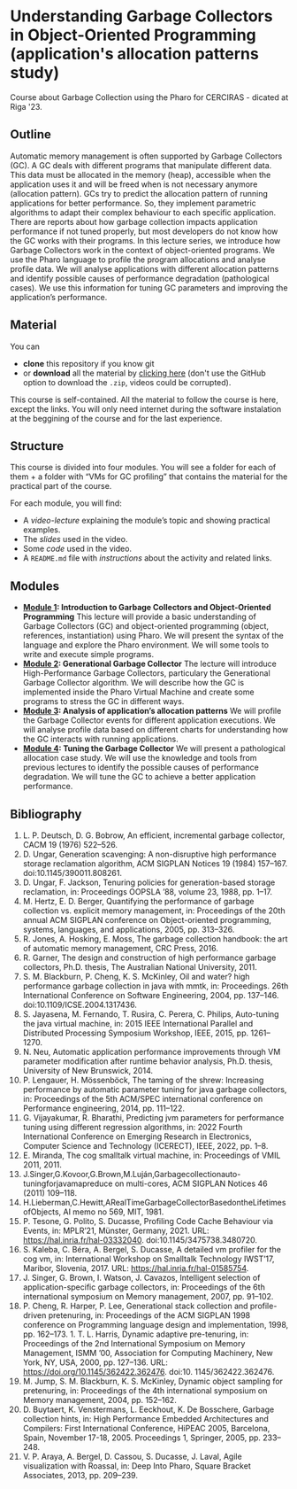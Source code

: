 # Understanding Garbage Collectors in Object-Oriented Programming (application's allocation patterns study)

Course about Garbage Collection using the Pharo for CERCIRAS - dicated at Riga '23.

## Outline

Automatic memory management is often supported by Garbage Collectors (GC). A GC deals with different programs that manipulate different data. This data must be allocated in the memory (heap), accessible when the application uses it and will be freed when is not necessary anymore (allocation pattern). GCs try to predict the allocation pattern of running applications for better performance. So, they implement parametric algorithms to adapt their complex behaviour to each specific application. There are reports about how garbage collection impacts application performance if not tuned properly, but most developers do not know how the GC works with their programs.
In this lecture series, we introduce how Garbage Collectors work in the context of object-oriented programs. We use the Pharo language to profile the program allocations and analyse profile data. We will analyse applications with different allocation patterns and identify possible causes of performance degradation (pathological cases). We use this information for tuning GC parameters and improving the application’s performance.

## Material

You can 
- **clone** this repository if you know git
- or **download** all the material by [clicking here](https://www.dropbox.com/scl/fi/u9lxkmgmyl10vtpjaqzm8/garbage-collection-course.zip?rlkey=tj6mz27h03taau9m44iiuezm7&dl=0) (don't use the GitHub option to download the `.zip`, videos could be corrupted).

This course is self-contained. All the material to follow the course is here, except the links.
You will only need internet during the software instalation at the beggining of the course and for the last experience.

## Structure

This course is divided into four modules. You will see a folder for each of them + a folder with “VMs for GC profiling” that contains the material for the practical part of the course.

For each module, you will find:
- A _video-lecture_ explaining the module’s topic and showing practical examples.
- The _slides_ used in the video.
- Some _code_ used in the video.
- A `README.md` file with _instructions_ about the activity and related links.


## Modules

- **[Module 1](/Module%201): Introduction to Garbage Collectors and Object-Oriented Programming**
This lecture will provide a basic understanding of Garbage Collectors (GC) and object-oriented programming (object, references, instantiation) using Pharo. We will present the syntax of the language and explore the Pharo environment. We will some tools to write and execute simple programs.
- **[Module 2](/Module%202): Generational Garbage Collector**
The lecture will introduce High-Performance Garbage Collectors, particulary the Generational Garbage Collector algorithm. We will describe how the GC is implemented inside the Pharo Virtual Machine and create some programs to stress the GC in different ways.
- **[Module 3](/Module%203): Analysis of application’s allocation patterns**
We will profile the Garbage Collector events for different application executions. We will analyse profile data based on different charts for understanding how the GC interacts with running applications.
- **[Module 4](/Module%204): Tuning the Garbage Collector**
We will present a pathological allocation case study. We will use the knowledge and tools from previous lectures to identify the possible causes of performance degradation. We will tune the GC to achieve a better application performance.

## Bibliography
1. L. P. Deutsch, D. G. Bobrow, An efficient, incremental garbage collector, CACM 19 (1976) 522–526.
1. D. Ungar, Generation scavenging: A non-disruptive high performance storage reclamation algorithm, ACM SIGPLAN Notices 19 (1984) 157–167. doi:10.1145/390011.808261.
1. D. Ungar, F. Jackson, Tenuring policies for generation-based storage reclamation, in: Proceedings OOPSLA ’88, volume 23, 1988, pp. 1–17.
1. M. Hertz, E. D. Berger, Quantifying the performance of garbage collection vs. explicit memory management, in: Proceedings of the 20th annual ACM SIGPLAN conference on Object-oriented programming, systems, languages, and applications, 2005, pp. 313–326.
1. R. Jones, A. Hosking, E. Moss, The garbage collection handbook: the art of automatic memory management, CRC Press, 2016.
1. R. Garner, The design and construction of high performance garbage collectors, Ph.D. thesis, The Australian National University, 2011.
1. S. M. Blackburn, P. Cheng, K. S. McKinley, Oil and water? high performance garbage collection in java with mmtk, in: Proceedings. 26th International Conference on Software Engineering, 2004, pp. 137–146. doi:10.1109/ICSE.2004.1317436.
1. S. Jayasena, M. Fernando, T. Rusira, C. Perera, C. Philips, Auto-tuning the java virtual machine, in: 2015 IEEE International Parallel and Distributed Processing Symposium Workshop, IEEE, 2015, pp. 1261–1270.
1. N. Neu, Automatic application performance improvements through VM parameter modification after runtime behavior analysis, Ph.D. thesis, University of New Brunswick, 2014.
1. P. Lengauer, H. Mössenböck, The taming of the shrew: Increasing performance by automatic parameter tuning for java garbage collectors, in: Proceedings of the 5th ACM/SPEC international conference on Performance engineering, 2014, pp. 111–122.
1. G. Vijayakumar, R. Bharathi, Predicting jvm parameters for performance tuning using different regression algorithms, in: 2022 Fourth International Conference on Emerging Research in Electronics, Computer Science and Technology (ICERECT), IEEE, 2022, pp. 1–8.
1. E. Miranda, The cog smalltalk virtual machine, in: Proceedings of VMIL 2011, 2011.
1. J.Singer,G.Kovoor,G.Brown,M.Luján,Garbagecollectionauto-tuningforjavamapreduce on multi-cores, ACM SIGPLAN Notices 46 (2011) 109–118.
1. H.Lieberman,C.Hewitt,ARealTimeGarbageCollectorBasedontheLifetimesofObjects, AI memo no 569, MIT, 1981.
1. P. Tesone, G. Polito, S. Ducasse, Profiling Code Cache Behaviour via Events, in: MPLR’21, Münster, Germany, 2021. URL: https://hal.inria.fr/hal-03332040. doi:10.1145/3475738.3480720.
1. S. Kaleba, C. Béra, A. Bergel, S. Ducasse, A detailed vm profiler for the cog vm, in: International Workshop on Smalltalk Technology IWST’17, Maribor, Slovenia, 2017. URL: https://hal.inria.fr/hal-01585754.
1. J. Singer, G. Brown, I. Watson, J. Cavazos, Intelligent selection of application-specific garbage collectors, in: Proceedings of the 6th international symposium on Memory management, 2007, pp. 91–102.
1. P. Cheng, R. Harper, P. Lee, Generational stack collection and profile-driven pretenuring, in: Proceedings of the ACM SIGPLAN 1998 conference on Programming language design and implementation, 1998, pp. 162–173. 1. T. L. Harris, Dynamic adaptive pre-tenuring, in: Proceedings of the 2nd International Symposium on Memory Management, ISMM ’00, Association for Computing Machinery, New York, NY, USA, 2000, pp. 127–136. URL: https://doi.org/10.1145/362422.362476. doi:10. 1145/362422.362476.
1. M. Jump, S. M. Blackburn, K. S. McKinley, Dynamic object sampling for pretenuring, in: Proceedings of the 4th international symposium on Memory management, 2004, pp. 152–162.
1. D. Buytaert, K. Venstermans, L. Eeckhout, K. De Bosschere, Garbage collection hints, in: High Performance Embedded Architectures and Compilers: First International Conference, HiPEAC 2005, Barcelona, Spain, November 17-18, 2005. Proceedings 1, Springer, 2005, pp. 233–248.
1. V. P. Araya, A. Bergel, D. Cassou, S. Ducasse, J. Laval, Agile visualization with Roassal, in: Deep Into Pharo, Square Bracket Associates, 2013, pp. 209–239.
